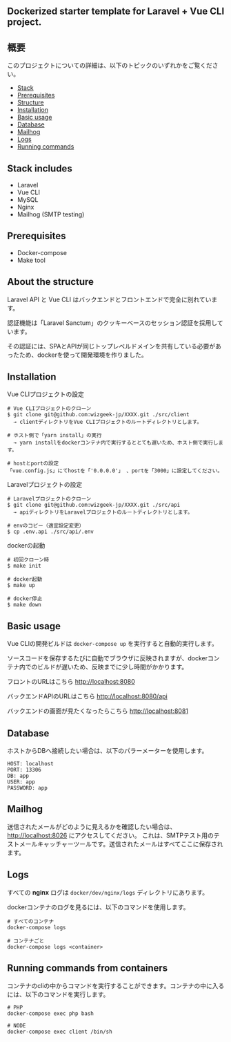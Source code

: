 ## Dockerized starter template for Laravel + Vue CLI project.

## 概要

このプロジェクトについての詳細は、以下のトピックのいずれかをご覧ください。

* [Stack](#stack-includes)
* [Prerequisites](#prerequisites)
* [Structure](#about-the-structure)
* [Installation](#installation)
* [Basic usage](#basic-usage)
* [Database](#database)
* [Mailhog](#mailhog)
* [Logs](#logs)
* [Running commands](#running-commands-from-containers)

## Stack includes
* Laravel
* Vue CLI
* MySQL
* Nginx
* Mailhog (SMTP testing)

## Prerequisites
- Docker-compose
- Make tool

## About the structure
Laravel API と Vue CLI はバックエンドとフロントエンドで完全に別れています。 

認証機能は「Laravel Sanctum」のクッキーベースのセッション認証を採用しています。 

その認証には、SPAとAPIが同じトップレベルドメインを共有している必要があったため、dockerを使って開発環境を作りました。 

## Installation

Vue CLIプロジェクトの設定
```
# Vue CLIプロジェクトのクローン
$ git clone git@github.com:wizgeek-jp/XXXX.git ./src/client
  → clientディレクトリをVue CLIプロジェクトのルートディレクトリとします。

# ホスト側で「yarn install」の実行
  → yarn installをdockerコンテナ内で実行するととても遅いため、ホスト側で実行します。

# hostとportの設定
「vue.config.js」にてhostを「'0.0.0.0'」 、portを「3000」に設定してください。
```

Laravelプロジェクトの設定
```
# Laravelプロジェクトのクローン
$ git clone git@github.com:wizgeek-jp/XXXX.git ./src/api
  → apiディレクトリをLaravelプロジェクトのルートディレクトリとします。

# envのコピー（適宜設定変更）
$ cp .env.api ./src/api/.env
```

dockerの起動
```
# 初回クローン時
$ make init

# docker起動
$ make up

# docker停止
$ make down
```
## Basic usage

Vue CLIの開発ビルドは `docker-compose up` を実行すると自動的実行します。 

ソースコードを保存するたびに自動でブラウザに反映されますが、dockerコンテナ内でのビルドが遅いため、反映までに少し時間がかかります。 

フロントのURLはこちら [http://localhost:8080](http://localhost:8080) 

バックエンドAPIのURLはこちら [http://localhost:8080/api](http://localhost:8080/api) 

バックエンドの画面が見たくなったらこちら [http://localhost:8081](http://localhost:8081) 

## Database

ホストからDBへ接続したい場合は、以下のパラーメーターを使用します。
```
HOST: localhost
PORT: 13306
DB: app
USER: app
PASSWORD: app
```

## Mailhog
送信されたメールがどのように見えるかを確認したい場合は、 [http://localhost:8026](http://localhost:8026) にアクセスしてください。
これは、SMTPテスト用のテストメールキャッチャーツールです。送信されたメールはすべてここに保存されます。

## Logs
すべての **nginx** ログは `docker/dev/nginx/logs` ディレクトリにあります。

dockerコンテナのログを見るには、以下のコマンドを使用します。
```
# すべてのコンテナ
docker-compose logs

# コンテナごと
docker-compose logs <container>
```

## Running commands from containers
コンテナのcliの中からコマンドを実行することができます。コンテナの中に入るには、以下のコマンドを実行します。
```
# PHP
docker-compose exec php bash

# NODE
docker-compose exec client /bin/sh
```
